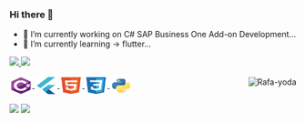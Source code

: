 ### Hi there 👋

- 🔭 I’m currently working on C# SAP Business One Add-on Development...
- 🌱 I’m currently learning -> flutter...

<div>
  <a href="https://github.com/khalilpdev">
  <img height="180em" src="https://github-readme-stats.vercel.app/api?username=khalilpdev&show_icons=true&theme=dracula&include_all_commits=true&count_private=true"/>
  <img height="180em" src="https://github-readme-stats.vercel.app/api/top-langs/?username=khalilpdev&layout=compact&langs_count=7&theme=dracula"/>
</div>

  <div style="display: inline_block"><br>
    <img align="center" alt="khalilpdev-Csharp" height="30" width="40" src="https://raw.githubusercontent.com/devicons/devicon/master/icons/csharp/csharp-original.svg">
  <img align="center" alt="khalilpdev-Flutter" height="30" width="40" src="https://raw.githubusercontent.com/devicons/devicon/master/icons/flutter/flutter-original.svg">
  <img align="center" alt="khalilpdev-HTML" height="30" width="40" src="https://raw.githubusercontent.com/devicons/devicon/master/icons/html5/html5-original.svg">
  <img align="center" alt="khalilpdev-CSS" height="30" width="40" src="https://raw.githubusercontent.com/devicons/devicon/master/icons/css3/css3-original.svg">
  <img align="center" alt="khalilpdev-Python" height="30" width="40" src="https://raw.githubusercontent.com/devicons/devicon/master/icons/python/python-original.svg">
  <img align="right" alt="Rafa-yoda" src="https://cdn.discordapp.com/attachments/795358919417397249/825430589581688872/hi.gif">
</div>
  <br/>
  <div>
    <a href = "mailto:khalilpdev@gmail.com"><img src="https://img.shields.io/badge/-Gmail-%23333?style=for-the-badge&logo=gmail&logoColor=white" target="_blank"></a>
    <a href="https://www.linkedin.com/in/leandrokhalil" target="_blank"><img src="https://img.shields.io/badge/-LinkedIn-%230077B5?style=for-the-badge&logo=linkedin&logoColor=white" target="_blank"></a> 
  </div>
  
<!--
**khalilpdev/khalilpdev** is a ✨ _special_ ✨ repository because its `README.md` (this file) appears on your GitHub profile.

Here are some ideas to get you started:

- 👯 I’m looking to collaborate on ...
- 🤔 I’m looking for help with ...
- 💬 Ask me about ...
- 📫 How to reach me: ...
- 😄 Pronouns: ...
- ⚡ Fun fact: ...
-->

